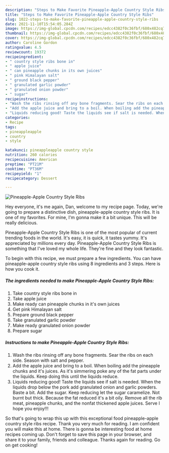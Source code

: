 ```yaml
---
description: "Steps to Make Favorite Pineapple-Apple Country Style Ribs"
title: "Steps to Make Favorite Pineapple-Apple Country Style Ribs"
slug: 1022-steps-to-make-favorite-pineapple-apple-country-style-ribs
date: 2021-11-10T15:54:05.284Z
image: https://img-global.cpcdn.com/recipes/edcc4382f0c36fbf/680x482cq70/pineapple-apple-country-style-ribs-recipe-main-photo.jpg
thumbnail: https://img-global.cpcdn.com/recipes/edcc4382f0c36fbf/680x482cq70/pineapple-apple-country-style-ribs-recipe-main-photo.jpg
cover: https://img-global.cpcdn.com/recipes/edcc4382f0c36fbf/680x482cq70/pineapple-apple-country-style-ribs-recipe-main-photo.jpg
author: Caroline Gordon
ratingvalue: 4.5
reviewcount: 19372
recipeingredient:
- " country style ribs bone in"
- " apple juice"
- " can pineapple chunks in its own juices"
- " pink Himalayan salt"
- " ground black pepper"
- " granulated garlic powder"
- " granulated onion powder"
- " sugar"
recipeinstructions:
- "Wash the ribs rinsing off any bone fragments. Sear the ribs on each side. Season with salt and pepper."
- "Add the apple juice and bring to a boil. When boiling add the pineapple chunks and it&#39;s juices. As it&#39;s simmering poke any of the fat parts under the liquids. Keep doing this until the liquids reduce."
- "Liquids reducing good! Taste the liquids see if salt is needed. When the liquids drop below the pork add granulated onion and garlic powders. Baste a bit. Add the sugar. Keep reducing let the sugar caramelize. Not burnt but thick. Because the fat reduced it&#39;s a bit oily. Remove all the rib meat, pineapple chunks, and the nonfat thickened apple juices. Serve I hope you enjoy!!!"
categories:
- Recipe
tags:
- pineappleapple
- country
- style

katakunci: pineappleapple country style 
nutrition: 260 calories
recipecuisine: American
preptime: "PT21M"
cooktime: "PT36M"
recipeyield: "1"
recipecategory: Dessert

---
```



![Pineapple-Apple Country Style Ribs](https://img-global.cpcdn.com/recipes/edcc4382f0c36fbf/680x482cq70/pineapple-apple-country-style-ribs-recipe-main-photo.jpg)

Hey everyone, it's me again, Dan, welcome to my recipe page. Today, we're going to prepare a distinctive dish, pineapple-apple country style ribs. It is one of my favorites. For mine, I'm gonna make it a bit unique. This will be really delicious.

Pineapple-Apple Country Style Ribs is one of the most popular of current trending foods in the world. It's easy, it is quick, it tastes yummy. It's appreciated by millions every day. Pineapple-Apple Country Style Ribs is something that I've loved my whole life. They're fine and they look fantastic.




To begin with this recipe, we must prepare a few ingredients. You can have pineapple-apple country style ribs using 8 ingredients and 3 steps. Here is how you cook it.

<!--inarticleads1-->

##### The ingredients needed to make Pineapple-Apple Country Style Ribs:

1. Take  country style ribs bone in
1. Take  apple juice
1. Make ready  can pineapple chunks in it&#39;s own juices
1. Get  pink Himalayan salt
1. Prepare  ground black pepper
1. Take  granulated garlic powder
1. Make ready  granulated onion powder
1. Prepare  sugar




<!--inarticleads2-->

##### Instructions to make Pineapple-Apple Country Style Ribs:

1. Wash the ribs rinsing off any bone fragments. Sear the ribs on each side. Season with salt and pepper.
1. Add the apple juice and bring to a boil. When boiling add the pineapple chunks and it&#39;s juices. As it&#39;s simmering poke any of the fat parts under the liquids. Keep doing this until the liquids reduce.
1. Liquids reducing good! Taste the liquids see if salt is needed. When the liquids drop below the pork add granulated onion and garlic powders. Baste a bit. Add the sugar. Keep reducing let the sugar caramelize. Not burnt but thick. Because the fat reduced it&#39;s a bit oily. Remove all the rib meat, pineapple chunks, and the nonfat thickened apple juices. Serve I hope you enjoy!!!




So that's going to wrap this up with this exceptional food pineapple-apple country style ribs recipe. Thank you very much for reading. I am confident you will make this at home. There is gonna be interesting food at home recipes coming up. Don't forget to save this page in your browser, and share it to your family, friends and colleague. Thanks again for reading. Go on get cooking!
